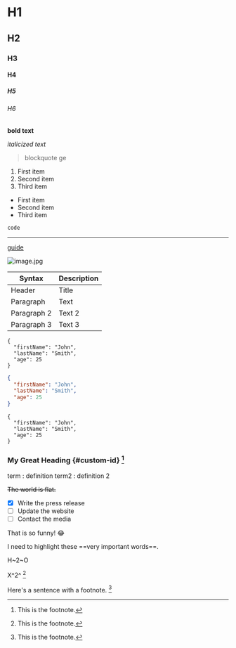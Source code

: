 # H1
## H2
### H3
#### H4
##### H5
###### H6

**bold text**

*italicized text*

> blockquote
> ge


1. First item
2. Second item
3. Third item

- First item
- Second item
- Third item

`code`

---
  
[guide](https://www.markdownguide.org/cheat-sheet/#extended-syntax)

![image.jpg](https://img.shields.io/badge/-WORD-268bd2?style=for-the-badge&logo=microsoftword)

| Syntax | Description |
| ----------- | ----------- |
| Header | Title |
| Paragraph | Text |
| Paragraph 2 | Text 2 |
| Paragraph 3 | Text 3 |

```
{
  "firstName": "John",
  "lastName": "Smith",
  "age": 25
}
```

```json
{
  "firstName": "John",
  "lastName": "Smith",
  "age": 25
}
```

```invalid123
{
  "firstName": "John",
  "lastName": "Smith",
  "age": 25
}
```

### My Great Heading {#custom-id} [^3]

term
: definition
term2
: definition 2

~~The world is flat.~~

- [x] Write the press release
- [ ] Update the website
- [ ] Contact the media

That is so funny! :joy:

I need to highlight these ==very important words==.

H~2~O

X^2^ [^2]

Here's a sentence with a footnote. [^1]

[^1]: This is the footnote.
[^2]: This is the footnote.
[^3]: This is the footnote.

